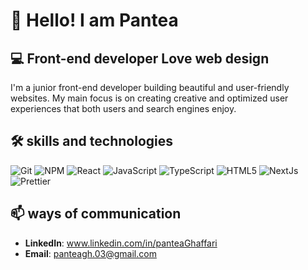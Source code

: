 # 👋 Hello! I am Pantea



## 💻 Front-end developer Love web design

I'm a junior front-end developer building beautiful and user-friendly websites. My main focus is on creating creative and optimized user experiences that both users and search engines enjoy.

## 🛠️ skills and technologies
![Git](https://img.shields.io/badge/-Git-F05032?style=flat&logo=git&logoColor=white)
![NPM](https://img.shields.io/badge/-NPM-CB3837?style=flat&logo=npm&logoColor=white)
![React](https://img.shields.io/badge/-React-61DAFB?style=flat&logo=react&logoColor=black)
![JavaScript](https://img.shields.io/badge/-JavaScript-F7DF1E?style=flat&logo=javascript&logoColor=black)
![TypeScript](https://img.shields.io/badge/-TypeScript-3178C6?style=flat&logo=typescript&logoColor=white)
![HTML5](https://img.shields.io/badge/-HTML5-E34F26?style=flat&logo=html5&logoColor=white)
![NextJs](https://img.shields.io/badge/-NextJS-000000?style=flat&logo=react&logoColor=white)
![Prettier](https://img.shields.io/badge/-Prettier-F7B93E?style=flat&logo=prettier&logoColor=white)



## 📫 ways of communication
- **LinkedIn**: www.linkedin.com/in/panteaGhaffari
- **Email**: panteagh.03@gmail.com
